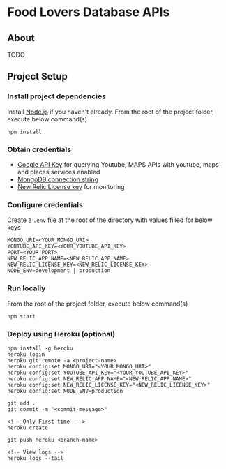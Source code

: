 # Food Lovers Database APIs

## About

TODO

## Project Setup

### Install project dependencies

Install [Node.js](https://nodejs.org/en/) if you haven't already.
From the root of the project folder, execute below command(s)

```
npm install
```

### Obtain credentials

- [Google API Key](https://developers.google.com/workspace/guides/create-credentials) for querying Youtube, MAPS APIs with youtube, maps and places services enabled
- [MongoDB connection string](https://docs.atlas.mongodb.com/tutorial/create-new-cluster/)
- [New Relic License key](https://docs.newrelic.com/docs/apis/intro-apis/new-relic-api-keys/) for monitoring

### Configure credentials

Create a `.env` file at the root of the directory with values filled for below keys

```
MONGO_URI=<YOUR_MONGO_URI>
YOUTUBE_API_KEY=<YOUR_YOUTUBE_API_KEY>
PORT=<YOUR_PORT>
NEW_RELIC_APP_NAME=<NEW_RELIC_APP_NAME>
NEW_RELIC_LICENSE_KEY=<NEW_RELIC_LICENSE_KEY>
NODE_ENV=development | production
```

### Run locally

From the root of the project folder, execute below command(s)

```
npm start
```

### Deploy using Heroku (optional)

```
npm install -g heroku
heroku login
heroku git:remote -a <project-name>
heroku config:set MONGO_URI="<YOUR_MONGO_URI>"
heroku config:set YOUTUBE_API_KEY="<YOUR_YOUTUBE_API_KEY>"
heroku config:set NEW_RELIC_APP_NAME="<NEW_RELIC_APP_NAME>"
heroku config:set NEW_RELIC_LICENSE_KEY="<NEW_RELIC_LICENSE_KEY>"
heroku config:set NODE_ENV=production

git add .
git commit -m "<commit-message>"

<!-- Only First time  -->
heroku create

git push heroku <branch-name>

<!-- View logs -->
heroku logs --tail

```
